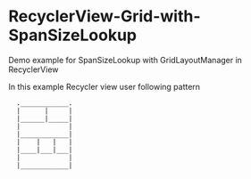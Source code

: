 # RecyclerView-Grid-with-SpanSizeLookup
Demo example for SpanSizeLookup with GridLayoutManager in RecyclerView

In this example Recycler view user following pattern

      .____________.
      |      |     |
      |______|_____|
      |            |
      |____________|
      |    |   |   |
      |____|___|___|
      |            |
      |____________|
     
